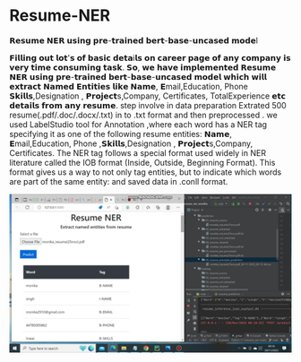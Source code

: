# Resume-NER
𝗥𝗲𝘀𝘂𝗺𝗲 𝗡𝗘𝗥 𝘂𝘀𝗶𝗻𝗴 𝗽𝗿𝗲-𝘁𝗿𝗮𝗶𝗻𝗲𝗱 𝗯𝗲𝗿𝘁-𝗯𝗮𝘀𝗲-𝘂𝗻𝗰𝗮𝘀𝗲𝗱 𝗺𝗼𝗱𝗲l

𝗙𝗶𝗹𝗹𝗶𝗻𝗴 𝗼𝘂𝘁 𝗹𝗼𝘁'𝘀 𝗼𝗳 𝗯𝗮𝘀𝗶𝗰 𝗱𝗲𝘁𝗮i𝗹𝘀 𝗼𝗻 𝗰𝗮𝗿𝗲𝗲𝗿 𝗽𝗮𝗴𝗲 𝗼𝗳 𝗮𝗻𝘆 𝗰𝗼𝗺𝗽𝗮𝗻𝘆 𝗶𝘀 𝘃𝗲𝗿𝘆 𝘁𝗶𝗺𝗲 𝗰𝗼𝗻𝘀𝘂𝗺𝗶𝗻𝗴 𝘁𝗮𝘀𝗸. 𝗦𝗼, 𝘄𝗲 𝗵𝗮𝘃𝗲 𝗶𝗺𝗽𝗹𝗲𝗺𝗲𝗻𝘁𝗲𝗱 𝗥𝗲𝘀𝘂𝗺𝗲 𝗡𝗘𝗥 𝘂𝘀𝗶𝗻𝗴 𝗽𝗿𝗲-𝘁𝗿𝗮𝗶𝗻𝗲𝗱 𝗯𝗲𝗿𝘁-𝗯𝗮𝘀𝗲-𝘂𝗻𝗰𝗮𝘀𝗲𝗱 𝗺𝗼𝗱𝗲𝗹 𝘄𝗵𝗶𝗰𝗵 𝘄𝗶𝗹𝗹 𝗲𝘅𝘁𝗿𝗮𝗰𝘁 𝗡𝗮𝗺𝗲𝗱 𝗘𝗻𝘁𝗶𝘁𝗶𝗲𝘀 𝗹𝗶𝗸𝗲 𝗡𝗮𝗺𝗲, 𝗘mail,Education, Phone 𝗦𝗸𝗶𝗹𝗹𝘀,Designation , 𝗣𝗿𝗼𝗷𝗲𝗰𝘁s,Company, Certificates, TotalExperience 𝗲𝘁𝗰 𝗱𝗲𝘁𝗮𝗶𝗹𝘀 𝗳𝗿𝗼𝗺 𝗮𝗻𝘆 𝗿𝗲𝘀𝘂𝗺𝗲.
step involve in data preparation
Extrated 500 resume(.pdf/.doc/.docx/.txt) in to .txt format and then  preprocessed  .
we used LabelStudio tool for Annotation ,where each word has a NER tag specifying it as one of the following resume entities:
𝗡𝗮𝗺𝗲, 𝗘mail,Education, Phone ,𝗦𝗸𝗶𝗹𝗹𝘀,Designation , 𝗣𝗿𝗼𝗷𝗲𝗰𝘁s,Company, Certificates.
The NER tag follows a special format used widely in NER literature called the IOB format (Inside, Outside, Beginning Format). This format gives us a way to not only tag entities, but to indicate which words are part of the same entity:
and saved data in .conll format.

<img src="https://github.com/monika2910/Resume-NER-/blob/main/NER_Result.jpg"  />
